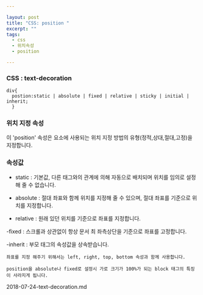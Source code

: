 ```yaml
---

layout: post
title: "CSS: position "
excerpt: ""
tags: 
  - css
  - 위치속성
  - position

---
```


### CSS : text-decoration

    div{
      postion:static | absolute | fixed | relative | sticky | initial | inherit;
      }

### 위치 지정 속성

이 'position' 속성은 요소에 사용되는 위치 지정 방법의 유형(정적,상대,절대,고정)을 지정합니다.

### 속성값

- static : 기본값, 다른 태그와의 관계에 의해 자동으로 배치되며 위치를 임의로 설정해 줄 수 없습니다.

- absolute : 절대 좌표와 함께 위치를 지정해 줄 수 있으며, 절대 좌표를 기준으로 위치를 지정합니다.

- relative : 원래 있던 위치를 기준으로 좌표를 지정합니다.

-fixed : 스크롤과 상관없이 항상 문서 최 좌측상단을 기준으로 좌표를 고정합니다.

-inherit : 부모 태그의 속성값을 상속받습니다.

```
좌표를 지정 해주기 위해서는 left, right, top, bottom 속성과 함께 사용합니다.

position을 absolute나 fixed로 설정시 가로 크기가 100%가 되는 block 태그의 특징이 사라지게 됩니다.
```







2018-07-24-text-decoration.md
